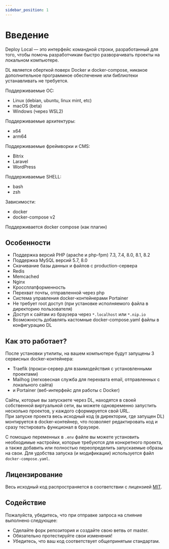 ```yaml
---
sidebar_position: 1
---
```


# Введение

Deploy Local — это интерфейс командной строки, разработанный для того, чтобы помочь разработчикам быстро разворачивать проекты на локальном компьютере.

DL является оберткой поверх Docker и docker-compose, никакое дополнительное программное обеспечение или библиотеки устанавливать не требуется.

Поддерживаемые ОС:
- Linux (debian, ubuntu, linux mint, etc)
- macOS (beta)
- Windows (через WSL2)

Поддерживаемые архитектуры:
- x64
- arm64

Поддерживаемые фреймворки и CMS:
- Bitrix
- Laravel
- WordPress  

Поддерживаемые SHELL:
- bash
- zsh 

Зависимости:
- docker
- docker-compose v2

Поддерживается docker compose (как плагин)

## Особенности
- Поддержка версий PHP (apache и php-fpm) 7.3, 7.4, 8.0, 8.1, 8.2
- Поддержка MySQL версий 5.7, 8.0
- Скачивание базы данных и файлов с production-сервера
- Redis
- Memcached
- Nginx
- Кроссплатформенность
- Перехват почты, отправленной через php
- Система управления docker-контейнерами Portainer
- Не требует root доступ (при установке исполняемого файла в директорию пользователя)
- Доступ к сайтам из браузера через `*.localhost` или `*.nip.io`
- Возможность добавлять кастомные docker-compose.yaml файлы в конфигурацию DL

## Как это работает?
После установки утилиты, на вашем компьютере будут запущены 3 сервисных docker-контейнера: 
- Traefik (прокси-сервер для взаимодействия с установленными проектами)
- Mailhog (легковесная служба для перехвата email, отправленных с локального сайта)
- и Portainer (веб-интерфейс для работы с Docker)

Сайты, которые вы запускаете через DL, находятся в своей собственной виртуальной сети, вы можете одновременно запустить несколько проектов, у каждого сформируется свой URL.  
При запуске проекта весь исходный код (в директории, где запущен DL) монтируется в docker-контейнер, что позволяет редактировать код и сразу тестировать функционал в браузере.

С помощью переменных в `.env` файле вы можете установить необходимые настройки, которые требуются для конкретного проекта, а также добавить или полностью переопределить запускаемые образы на свои. Для удобства запуска (и модификации) используется файл `docker-compose.yaml`.
## Лицензирование
Весь исходный код распространяется в соответствии с лицензией [MIT](https://github.com/local-deploy/dl/blob/master/LICENSE).

## Содействие

Пожалуйста, убедитесь, что при отправке запроса на слияние выполнено следующее:
- Сделайте форк репозитория и создайте свою ветвь от master.  
- Обязательно протестируйте свои изменения!  
- Убедитесь, что ваш код соответствует общепринятым стандартам.
